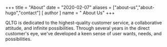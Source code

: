 +++
title = "About"
date = "2020-02-07"
aliases = ["about-us","about-hugo","contact"]
[ author ]
  name = " About Us"
+++

QLTG is dedicated to the highest-quality customer service, a collaborative attitude, and infinite possibilities.
Through several years in the direct customer's eye, we've developed a keen sense of user wants, needs, and possibilities.

<!--stackedit_data:
eyJoaXN0b3J5IjpbLTE3ODY0NTEyNTEsLTYwMzk3NjA1OSwtMT
QxNDI3NTE5MiwyMDMwOTAwNzMzXX0=
-->